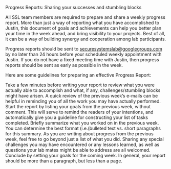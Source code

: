 Progress Reports: Sharing your successes and stumbling blocks

All SSL team members are required to prepare and share a weekly progress report. More than just a way of reporting what you have accomplished to Justin, this document of goals and achievements can help you better plan your time in the week ahead, and bring visibility to your projects. Best of all, it can be a way of building synergy and cooperation among lab participants. 

Progress reports should be sent to securesystemslab@googlegroups.com by no later than 24 hours before your scheduled weekly appointment with Justin. If you do not have a fixed meeting time with Justin, then progress reports should be sent as early as possible in the week.

Here are some guidelines for preparing an effective Progress Report:

Take a few minutes before writing your report to review what you were actually able to accomplish and what, if any, challenges/stumbling blocks might have arisen. A quick review of the previous week’s e-mails can be helpful in reminding you of all the work you may have actually performed.
Start the report by listing your goals from the previous week, without comment. This will serve to remind the readers of your intentions, and automatically give you a guideline for constructing your list of tasks completed.
Briefly summarize what you worked on in the previous week. You can determine the best format (i.e.(bulleted text vs. short paragraphs for this summary. 
As you are writing about progress from the previous week, feel free to go beyond just a list of what you did. Sharing any special challenges you may have encountered or any lessons learned, as well as questions your lab mates might be able to address are all welcomed.
Conclude by setting your goals for the coming week.
In general, your report should be more than a paragraph, but less than a page.

